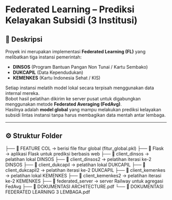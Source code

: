 #  Federated Learning – Prediksi Kelayakan Subsidi (3 Institusi)

## 📘 Deskripsi
Proyek ini merupakan implementasi **Federated Learning (FL)** yang melibatkan tiga instansi pemerintah:  
- **DINSOS** (Program Bantuan Pangan Non Tunai / Kartu Sembako)  
- **DUKCAPIL** (Data Kependudukan)  
- **KEMENKES** (Kartu Indonesia Sehat / KIS)  

Setiap instansi melatih model lokal secara terpisah menggunakan data internal mereka.  
Bobot hasil pelatihan dikirim ke server pusat untuk digabungkan menggunakan metode **Federated Averaging (FedAvg)**.  
Hasilnya adalah **model global** yang mampu melakukan prediksi kelayakan subsidi lintas instansi tanpa harus membagikan data mentah antar lembaga.

---

## ⚙️ Struktur Folder
├── 📂 FEATURE COL               → berisi file fitur global (fitur_global.pkl)
├── 📂 Flask                     → aplikasi Flask untuk prediksi berbasis web
├── 📂 client_dinsos             → pelatihan lokal DINSOS
├── 📂 client_dinsos2            → pelatihan iterasi ke-2 DINSOS
├── 📂 client_dukcapil           → pelatihan lokal DUKCAPIL
├── 📂 client_dukcapil2          → pelatihan iterasi ke-2 DUKCAPIL
├── 📂 client_kemenkes           → pelatihan lokal KEMENKES
├── 📂 client_kemenkes2          → pelatihan iterasi ke-2 KEMENKES
├── 📂 federated_server          → server Railway untuk agregasi FedAvg
├── 📄 DOKUMENTASI ARCHITECTURE.pdf
└── 📄 DOKUMENTASI FEDERATED LEARNING 3 LEMBAGA.pdf
